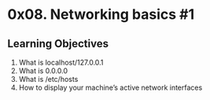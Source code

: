 # 0x08. Networking basics #1

## Learning Objectives

1. What is localhost/127.0.0.1
2. What is 0.0.0.0
3. What is /etc/hosts
4. How to display your machine’s active network interfaces

